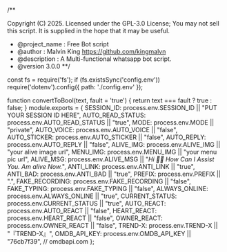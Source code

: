 /**


 Copyright (C) 2025.
 Licensed under the  GPL-3.0 License;
 You may not sell this script.
 It is supplied in the hope that it may be useful.
 * @project_name : Free Bot script
 * @author : Malvin King <https://github.com/kingmalvn>
 * @description : A Multi-functional whatsapp bot script.
 * @version 3.0.0
 **/


const fs = require('fs');
if (fs.existsSync('config.env')) require('dotenv').config({ path: './config.env' });

function convertToBool(text, fault = 'true') {
    return text === fault ? true : false;
}
module.exports = {
SESSION_ID: process.env.SESSION_ID || "PUT YOUR SESSION ID HERE",
AUTO_READ_STATUS: process.env.AUTO_READ_STATUS || "true",
MODE: process.env.MODE || "private",
AUTO_VOICE: process.env.AUTO_VOICE || "false",
AUTO_STICKER: process.env.AUTO_STICKER || "false",
AUTO_REPLY: process.env.AUTO_REPLY || "false",
ALIVE_IMG: process.env.ALIVE_IMG || "your alive image url",
MENU_IMG: process.env.MENU_IMG || "your menu pic url",
ALIVE_MSG: process.env.ALIVE_MSG || "_Hi 💁🏽 How Can I Assist You. Am alive Now._",
ANTI_LINK: process.env.ANTI_LINK || "true",
ANTI_BAD: process.env.ANTI_BAD || "true",
PREFIX: process.env.PREFIX || ".",
FAKE_RECORDING: process.env.FAKE_RECORDING || "false",
FAKE_TYPING: process.env.FAKE_TYPING || "false",
ALWAYS_ONLINE: process.env.ALWAYS_ONLINE || "true",
CURRENT_STATUS: process.env.CURRENT_STATUS || "true",
AUTO_REACT: process.env.AUTO_REACT || "false",
HEART_REACT: process.env.HEART_REACT || "false",
OWNER_REACT: process.env.OWNER_REACT || "false",
TREND-X: process.env.TREND-X || "『TREND-X』",
OMDB_API_KEY: process.env.OMDB_API_KEY || "76cb7f39", // omdbapi.com
};
